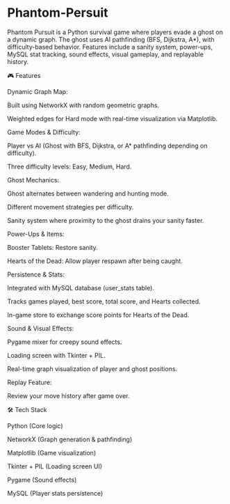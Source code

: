 # Phantom-Persuit
Phantom Pursuit is a Python survival game where players evade a ghost on a dynamic graph. The ghost uses AI pathfinding (BFS, Dijkstra, A*), with difficulty-based behavior. Features include a sanity system, power-ups, MySQL stat tracking, sound effects, visual gameplay, and replayable history.


🎮 Features

Dynamic Graph Map:

Built using NetworkX with random geometric graphs.

Weighted edges for Hard mode with real-time visualization via Matplotlib.

Game Modes & Difficulty:

Player vs AI (Ghost with BFS, Dijkstra, or A* pathfinding depending on difficulty).

Three difficulty levels: Easy, Medium, Hard.

Ghost Mechanics:

Ghost alternates between wandering and hunting mode.

Different movement strategies per difficulty.

Sanity system where proximity to the ghost drains your sanity faster.

Power-Ups & Items:

Booster Tablets: Restore sanity.

Hearts of the Dead: Allow player respawn after being caught.

Persistence & Stats:

Integrated with MySQL database (user_stats table).

Tracks games played, best score, total score, and Hearts collected.

In-game store to exchange score points for Hearts of the Dead.

Sound & Visual Effects:

Pygame mixer for creepy sound effects.

Loading screen with Tkinter + PIL.

Real-time graph visualization of player and ghost positions.

Replay Feature:

Review your move history after game over.

🛠️ Tech Stack

Python (Core logic)

NetworkX (Graph generation & pathfinding)

Matplotlib (Game visualization)

Tkinter + PIL (Loading screen UI)

Pygame (Sound effects)

MySQL (Player stats persistence)
